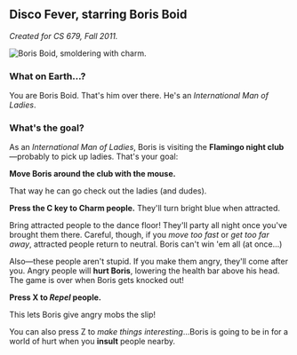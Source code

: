 ## Disco Fever, starring Boris Boid

*Created for CS 679, Fall 2011.*

![Boris Boid, smoldering with charm.](http://kohlmannj.github.io/boid/_img/BorisBoidArtCharm.png)
		
### What on Earth…?

You are Boris Boid. That's him over there. He's an *International Man of Ladies*.

### What's the goal?

As an *International Man of Ladies*, Boris is visiting the **Flamingo night club**—probably to pick up ladies. That's your goal:

**Move Boris around the club with the mouse.**

That way he can go check out the ladies (and dudes).

**Press the C key to Charm people.** They'll turn bright blue when attracted.

Bring attracted people to the dance floor! They'll party all night once you've brought them there. Careful, though, if you *move too fast* or *get too far away*, attracted people return to neutral. Boris can't win 'em all (at once…)

Also—these people aren't stupid. If you make them angry, they'll come after you. Angry people will **hurt Boris**, lowering the health bar above his head. The game is over when Boris gets knocked out!

**Press X to *Repel* people.**

This lets Boris give angry mobs the slip!
		
You can also press Z to *make things interesting*…Boris is going to be in for a world of hurt when you **insult** people nearby.
